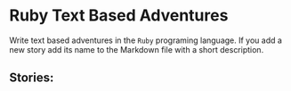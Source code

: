 # Ruby Text Based Adventures
Write text based adventures in the `Ruby` programing language.
If you add a new story add its name to the Markdown file with a short description.

## Stories: